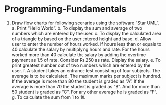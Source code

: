 # Programming-Fundamentals

1. Draw flow charts for following scenarios using the software “Star UML”. 
      a. Print “Hello World”. 
      b. To display the sum and average of two numbers which are entered by the user. 
      c. To display the calculated area of a triangle by based on the user entered height and 
      base. 
      d. Allow user to enter the number of hours worked. If hours less than or equals to 40 
      calculate the salary by multiplying hours and rate. For the hours worked more than 40 
      calculate the salary by adding the overtime payment as 1.5 of rate. Consider Rs.250 as 
      rate. Display the salary. 
      e. To print greatest number out of two numbers which are entered by the user. 
      f. 
      A student takes an entrance test consisting of four subjects. The average is to be 
      calculated. The maximum marks per subject is hundred. If the average is more than 80 
      the student is graded as “A”. If the average is more than 70 the student is graded as 
      “B”. And for more than 50 student is graded as “C”. For any other average he is graded 
      as “F”. 
      g. To calculate the sum from 1 to 10. 
